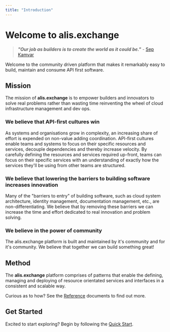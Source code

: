 ```yaml
---
title: "Introduction"
---
```


# Welcome to alis.exchange 

>**_"Our job as builders is to create the world as it could be."_** - <a href="https://farmerandfarmer.org/mastery/builder.html" target="_blank">Sep Kamvar</a>

Welcome to the community driven platform that makes it remarkably easy to build, maintain and consume API first software.

## Mission
The mission of **alis.exchange** is to empower builders and innovators to solve real problems rather than wasting time reinventing the wheel of cloud infrastructure management and dev ops.

### We believe that API-first cultures win
As systems and organisations grow in complexity, an increasing share of effort is expended on non-value adding coordination.
API-first cultures enable teams and systems to focus on their specific resources and services, decouple dependencies and thereby increase velocity. By carefully defining the resources and services required up-front, teams can focus on their specific services with an understanding of exactly how the services they'll be using from other teams are structured.

### We believe that lowering the barriers to building software increases innovation
Many of the "barriers to entry" of building software, such as cloud system architecture, identity management, documentation management, etc., are non-differentiating. We believe that by removing these barriers we can increase the time and effort dedicated to real innovation and problem solving.

### We believe in the power of community
The alis.exchange platform is built and maintained by it's community and for it's community. We believe that together we can build something great!

## Method
The **alis.exchange** platform comprises of patterns that enable the defining, managing and deploying of resource orientated services and interfaces in a consistent and scalable way.

Curious as to how? See the [Reference](/references/resource-oriented-design.html) documents to find out more.

## Get Started
Excited to start exploring? Begin by following the [Quick Start](./quick-start.md).
